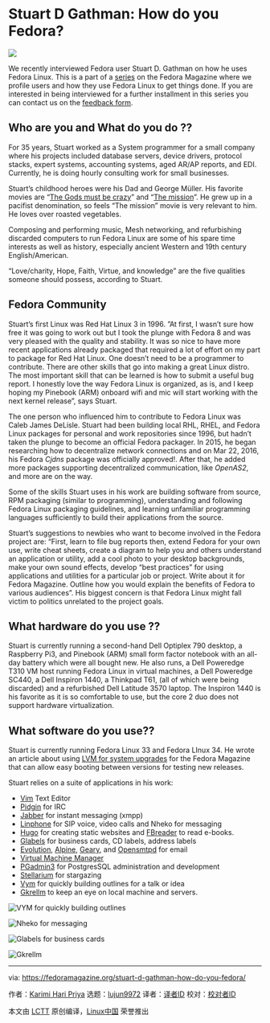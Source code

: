 [#]: subject: "Stuart D Gathman: How do you Fedora?"
[#]: via: "https://fedoramagazine.org/stuart-d-gathman-how-do-you-fedora/"
[#]: author: "Karimi Hari Priya https://fedoramagazine.org/author/haripriya21/"
[#]: collector: "lujun9972"
[#]: translator: " "
[#]: reviewer: " "
[#]: publisher: " "
[#]: url: " "

Stuart D Gathman: How do you Fedora?
======

![][1]

We recently interviewed Fedora user Stuart D. Gathman on how he uses Fedora Linux. This is a part of a [series][2] on the Fedora Magazine where we profile users and how they use Fedora Linux to get things done. If you are interested in being interviewed for a further installment in this series you can contact us on the [feedback form][3].

## **Who are you and What do you do ??**

For 35 years, Stuart worked as a System programmer for a small company where his projects included database servers, device drivers, protocol stacks, expert systems, accounting systems, aged AR/AP reports, and EDI. Currently, he is doing hourly consulting work for small businesses.

Stuart’s childhood heroes were his Dad and George Müller. His favorite movies are “[The Gods must be crazy][4]” and “[The mission][5]”. He grew up in a pacifist denomination, so feels “The mission” movie is very relevant to him. He loves over roasted vegetables.

Composing and performing music, Mesh networking, and refurbishing discarded computers to run Fedora Linux are some of his spare time interests as well as history, especially ancient Western and 19th century English/American.

“Love/charity, Hope, Faith, Virtue, and knowledge” are the five qualities someone should possess, according to Stuart.

## **Fedora Community**

Stuart’s first Linux was Red Hat Linux 3 in 1996. ”At first, I wasn’t sure how free it was going to work out but I took the plunge with Fedora 8 and was very pleased with the quality and stability. It was so nice to have more recent applications already packaged that required a lot of effort on my part to package for Red Hat Linux. One doesn’t need to be a programmer to contribute. There are other skills that go into making a great Linux distro. The most important skill that can be learned is how to submit a useful bug report. I honestly love the way Fedora Linux is organized, as is, and I keep hoping my Pinebook (ARM) onboard wifi and mic will start working with the next kernel release”, says Stuart.

The one person who influenced him to contribute to Fedora Linux was Caleb James DeLisle. Stuart had been building local RHL, RHEL, and Fedora Linux packages for personal and work repositories since 1996, but hadn’t taken the plunge to become an official Fedora packager. In 2015, he began researching how to decentralize network connections and on Mar 22, 2016, his Fedora _Cjdns_ package was officially approved!. After that, he added more packages supporting decentralized communication, like _OpenAS2_, and more are on the way.

Some of the skills Stuart uses in his work are building software from source, RPM packaging (similar to programming), understanding and following Fedora Linux packaging guidelines, and learning unfamiliar programming languages sufficiently to build their applications from the source.

Stuart’s suggestions to newbies who want to become involved in the Fedora project are: “First, learn to file bug reports then, extend Fedora for your own use, write cheat sheets, create a diagram to help you and others understand an application or utility, add a cool photo to your desktop backgrounds, make your own sound effects, develop “best practices” for using applications and utilities for a particular job or project. Write about it for Fedora Magazine. Outline how you would explain the benefits of Fedora to various audiences”. His biggest concern is that Fedora Linux might fall victim to politics unrelated to the project goals.

## **What hardware do you use ??**

Stuart is currently running a second-hand Dell Optiplex 790 desktop, a Raspberry Pi3, and Pinebook (ARM) small form factor notebook with an all-day battery which were all bought new. He also runs, a Dell Poweredge T310 VM host running Fedora Linux in virtual machines, a Dell Poweredge SC440, a Dell Inspiron 1440, a Thinkpad T61, (all of which were being discarded) and a refurbished Dell Latitude 3570 laptop. The Inspiron 1440 is his favorite as it is so comfortable to use, but the core 2 duo does not support hardware virtualization.

## **What software do you use??**

Stuart is currently running Fedora Linux 33 and Fedora LInux 34. He wrote an article about using [LVM for system upgrades][6] for the Fedora Magazine that can allow easy booting between versions for testing new releases.

Stuart relies on a suite of applications in his work:

  * [Vim][7] Text Editor
  * [Pidgin][8] for IRC
  * [Jabber][9] for instant messaging (xmpp)
  * [Linphone][10] for SIP voice, video calls and Nheko for messaging
  * [Hugo][11] for creating static websites and [FBreader][12] to read e-books.
  * [Glabels][13] for business cards, CD labels, address labels
  * [Evolution][14], [Alpine][15], [Geary][16], and [Opensmtpd][17] for email
  * [Virtual Machine Manager][18]
  * [PGadmin3][19] for PostgresSQL administration and development
  * [Stellarium][20] for stargazing
  * [Vym][21] for quickly building outlines for a talk or idea
  * [Gkrellm][22] to keep an eye on local machine and servers.



![VYM for quickly building outlines][23]

![Nheko for messaging][24]

![Glabels for business cards][25]

![Gkrellm][26]

--------------------------------------------------------------------------------

via: https://fedoramagazine.org/stuart-d-gathman-how-do-you-fedora/

作者：[Karimi Hari Priya][a]
选题：[lujun9972][b]
译者：[译者ID](https://github.com/译者ID)
校对：[校对者ID](https://github.com/校对者ID)

本文由 [LCTT](https://github.com/LCTT/TranslateProject) 原创编译，[Linux中国](https://linux.cn/) 荣誉推出

[a]: https://fedoramagazine.org/author/haripriya21/
[b]: https://github.com/lujun9972
[1]: https://fedoramagazine.org/wp-content/uploads/2021/09/howdoyoufedora-crop-816x343.jpg
[2]: https://fedoramagazine.org/tag/how-do-you-fedora/
[3]: https://fedoramagazine.org/submit-an-idea-or-tip/
[4]: https://www.imdb.com/title/tt0080801/
[5]: https://www.imdb.com/title/tt0091530/
[6]: https://fedoramagazine.org/use-lvm-upgrade-fedora/
[7]: https://fedoraproject.org/wiki/Vim
[8]: https://pidgin.im/
[9]: https://www.jabber.org/
[10]: https://www.linphone.org/
[11]: https://gohugo.io/
[12]: https://fbreader.org/
[13]: https://docs.fedoraproject.org/en-US/Fedora/12/html/User_Guide/sect-User_Guide-GNOME_office_applications-gLabels.html
[14]: https://wiki.gnome.org/Apps/Evolution
[15]: https://alpinelinux.org/about/
[16]: https://wiki.gnome.org/Apps/Geary
[17]: https://github.com/OpenSMTPD/OpenSMTPD
[18]: https://virt-manager.org/
[19]: https://www.pgadmin.org/
[20]: https://fedoramagazine.org/stellarium-on-fedora/
[21]: https://fedoramagazine.org/three-mind-mapping-tools-fedora/
[22]: http://gkrellm.srcbox.net/
[23]: https://fedoramagazine.org/wp-content/uploads/2021/09/Vym-1024x577.png
[24]: https://fedoramagazine.org/wp-content/uploads/2021/09/Nheko.png
[25]: https://fedoramagazine.org/wp-content/uploads/2021/09/gLabels-1-1024x606.png
[26]: https://fedoramagazine.org/wp-content/uploads/2021/09/Gkrellm-1.png
